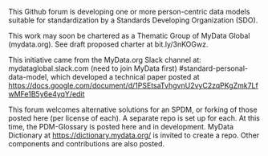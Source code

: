This Github forum is developing one or more person-centric data models suitable for standardization by a Standards Developing Organization (SDO). 

This work may soon be chartered as a Thematic Group of MyData Global (mydata.org).  See draft proposed charter at  bit.ly/3nKOGwz.

This initiative came from the MyData.org Slack channel at: mydataglobal.slack.com (need to join MyData first) #standard-personal-data-model, which developed a technical paper posted at https://docs.google.com/document/d/1PSEtsaTvhgvnU2vyC2zqPKgZmk7LfwMFe1B5y6e4yqY/edit 

This forum welcomes alternative solutions for an SPDM, or forking of those posted here (per license of each).  A separate repo is set up for each.  At this time, the PDM-Glossary is posted here and in development.  MyData Dictionary at https://dictionary.mydata.org/ is invited to create a repo.  Other components and contributions are also posted.     
<!--


-->
